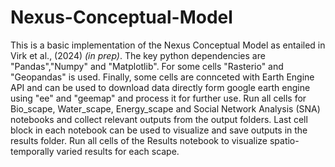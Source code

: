 # Nexus-Conceptual-Model
 This is a basic implementation of the Nexus Conceptual Model as entailed in Virk et al., (2024) _(in prep)_. The key python dependencies are "Pandas","Numpy" and "Matplotlib". For some cells "Rasterio" and "Geopandas" is used. Finally, some cells are connceted with Earth Engine API and can be used to download data directly form google earth engine  using "ee" and "geemap" and process it for further use. Run all cells for Bio_scape, Water_scape, Energy_scape and Social Network Analysis (SNA) notebooks and collect relevant outputs from the output folders. Last cell block in each notebook can be used to visualize and save outputs in the results folder. Run all cells of the Results notebook to visualize spatio-temporally varied results for each scape. 
